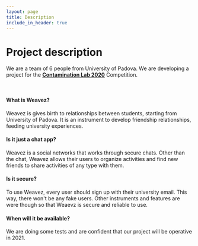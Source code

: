 ```yaml
---
layout: page
title: Description
include_in_header: true
---
```


# Project description
We are a team of 6 people from University of Padova. We are developing a project for the [**Contamination Lab 2020**](https://clabveneto.it/?lang=en) Competition.

<br>

#### What is Weavez?

Weavez is gives birth to relationships between students, starting from University of Padova. It is an instrument to develop friendship relationships, feeding university experiences.

#### Is it just a chat app?

Weavez is a social networks that works through secure chats. Other than the chat, Weavez allows their users to organize activities and find new friends to share activities of any type with them.

#### Is it secure?

To use Weavez, every user should sign up with their university email. This way, there won't be any fake users. Other instruments and features are were though so that Weaevz is secure and reliable to use.

#### When will it be available?

We are doing some tests and are confident that our project will be operative in 2021.
